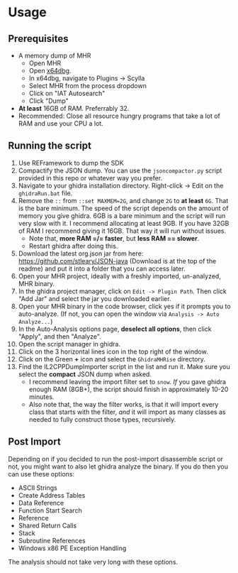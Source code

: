 # Usage

## Prerequisites
* A memory dump of MHR
  * Open MHR
  * Open [x64dbg](https://x64dbg.com/).
  * In x64dbg, navigate to Plugins -> Scylla
  * Select MHR from the process dropdown
  * Click on "IAT Autosearch"
  * Click "Dump"
* **At least** 16GB of RAM. Preferrably 32.
* Recommended: Close all resource hungry programs that take a lot of RAM and use your CPU a lot. 

## Running the script
1. Use REFramework to dump the SDK
2. Compactify the JSON dump. You can use the `jsoncompactor.py` script provided in this repo or whatever way you prefer.
3. Navigate to your ghidra installation directory. Right-click -> Edit on the `ghidraRun.bat` file.
4. Remove the `::` from `::set MAXMEM=2G`, and change `2G` to **at least** `6G`. That is the bare minimum. The speed of the script depends on the amount of memory you give ghidra. 6GB is a bare minimum and the script will run very slow with it. I recommend allocating at least 9GB. If you have 32GB of RAM I recommend giving it 16GB. That way it will run without issues.
    * Note that, **more RAM =/= faster**, but **less RAM == slower**.
    * Restart ghidra after doing this.
5. Download the latest org.json jar from here: https://github.com/stleary/JSON-java (Download is at the top of the readme) and put it into a folder that you can access later.
6. Open your MHR project, ideally with a freshly imported, un-analyzed, MHR binary.
7. In the ghidra project manager, click on `Edit -> Plugin Path`. Then click "Add Jar" and select the jar you downloaded earlier.
8. Open your MHR binary in the code browser, click yes if it prompts you to auto-analyze. (If not, you can open the window via `Analysis -> Auto Analyze...`)
9.  In the Auto-Analysis options page, **deselect all options**, then click "Apply", and then "Analyze".
10. Open the script manager in ghidra.
11. Click on the 3 horizontal lines icon in the top right of the window.
12. Click on the Green **+** icon and select the `GhidraMHRise` directory.
13. Find the IL2CPPDumpImporter script in the list and run it. Make sure you select the **compact** JSON dump when asked.
    * I recommend leaving the import filter set to `snow`. *If* you gave ghidra enough RAM (8GB+), the script should finish in approximately 10-20 minutes.
    * Also note that, the way the filter works, is that it will import every class that starts with the filter, *and* it will import as many classes as needed to fully construct those types, recursively.

## Post Import
Depending on if you decided to run the post-import disassemble script or not, you might want to also let ghidra analyze the binary. If you do then you can use these options:
- ASCII Strings
- Create Address Tables
- Data Reference
- Function Start Search
- Reference
- Shared Return Calls
- Stack
- Subroutine References
- Windows x86 PE Exception Handling

The analysis should not take very long with these options.
